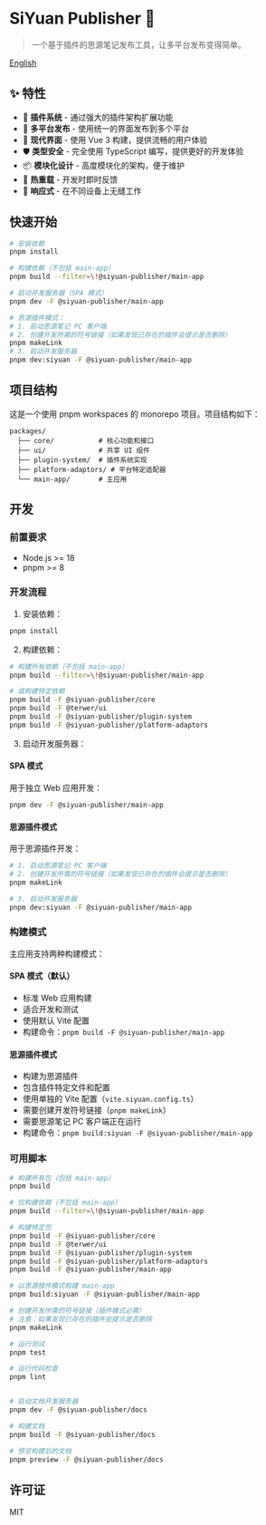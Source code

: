 # SiYuan Publisher 🚀

> 一个基于插件的思源笔记发布工具，让多平台发布变得简单。

[English](./README.md)

## ✨ 特性

- 🔌 **插件系统** - 通过强大的插件架构扩展功能
- 🎯 **多平台发布** - 使用统一的界面发布到多个平台
- 🎨 **现代界面** - 使用 Vue 3 构建，提供流畅的用户体验
- 🛡️ **类型安全** - 完全使用 TypeScript 编写，提供更好的开发体验
- 📦 **模块化设计** - 高度模块化的架构，便于维护
- 🔄 **热重载** - 开发时即时反馈
- 📱 **响应式** - 在不同设备上无缝工作

## 快速开始

```bash
# 安装依赖
pnpm install

# 构建依赖（不包括 main-app）
pnpm build --filter=\!@siyuan-publisher/main-app

# 启动开发服务器（SPA 模式）
pnpm dev -F @siyuan-publisher/main-app

# 思源插件模式：
# 1. 启动思源笔记 PC 客户端
# 2. 创建开发所需的符号链接（如果发现已存在的插件会提示是否删除）
pnpm makeLink
# 3. 启动开发服务器
pnpm dev:siyuan -F @siyuan-publisher/main-app
```

## 项目结构

这是一个使用 pnpm workspaces 的 monorepo 项目。项目结构如下：

```
packages/
  ├── core/           # 核心功能和接口
  ├── ui/             # 共享 UI 组件
  ├── plugin-system/  # 插件系统实现
  ├── platform-adaptors/ # 平台特定适配器
  └── main-app/       # 主应用
```

## 开发

### 前置要求

- Node.js >= 18
- pnpm >= 8

### 开发流程

1. 安装依赖：
```bash
pnpm install
```

2. 构建依赖：
```bash
# 构建所有依赖（不包括 main-app）
pnpm build --filter=\!@siyuan-publisher/main-app

# 或构建特定依赖
pnpm build -F @siyuan-publisher/core
pnpm build -F @terwer/ui
pnpm build -F @siyuan-publisher/plugin-system
pnpm build -F @siyuan-publisher/platform-adaptors
```

3. 启动开发服务器：

#### SPA 模式
用于独立 Web 应用开发：
```bash
pnpm dev -F @siyuan-publisher/main-app
```

#### 思源插件模式
用于思源插件开发：
```bash
# 1. 启动思源笔记 PC 客户端
# 2. 创建开发所需的符号链接（如果发现已存在的插件会提示是否删除）
pnpm makeLink

# 3. 启动开发服务器
pnpm dev:siyuan -F @siyuan-publisher/main-app
```

### 构建模式

主应用支持两种构建模式：

#### SPA 模式（默认）
- 标准 Web 应用构建
- 适合开发和测试
- 使用默认 Vite 配置
- 构建命令：`pnpm build -F @siyuan-publisher/main-app`

#### 思源插件模式
- 构建为思源插件
- 包含插件特定文件和配置
- 使用单独的 Vite 配置（`vite.siyuan.config.ts`）
- 需要创建开发符号链接（`pnpm makeLink`）
- 需要思源笔记 PC 客户端正在运行
- 构建命令：`pnpm build:siyuan -F @siyuan-publisher/main-app`

### 可用脚本

```bash
# 构建所有包（包括 main-app）
pnpm build

# 仅构建依赖（不包括 main-app）
pnpm build --filter=\!@siyuan-publisher/main-app

# 构建特定包
pnpm build -F @siyuan-publisher/core
pnpm build -F @terwer/ui
pnpm build -F @siyuan-publisher/plugin-system
pnpm build -F @siyuan-publisher/platform-adaptors
pnpm build -F @siyuan-publisher/main-app

# 以思源插件模式构建 main-app
pnpm build:siyuan -F @siyuan-publisher/main-app

# 创建开发所需的符号链接（插件模式必需）
# 注意：如果发现已存在的插件会提示是否删除
pnpm makeLink

# 运行测试
pnpm test

# 运行代码检查
pnpm lint


# 启动文档开发服务器
pnpm dev -F @siyuan-publisher/docs

# 构建文档
pnpm build -F @siyuan-publisher/docs

# 预览构建后的文档
pnpm preview -F @siyuan-publisher/docs
```

## 许可证

MIT